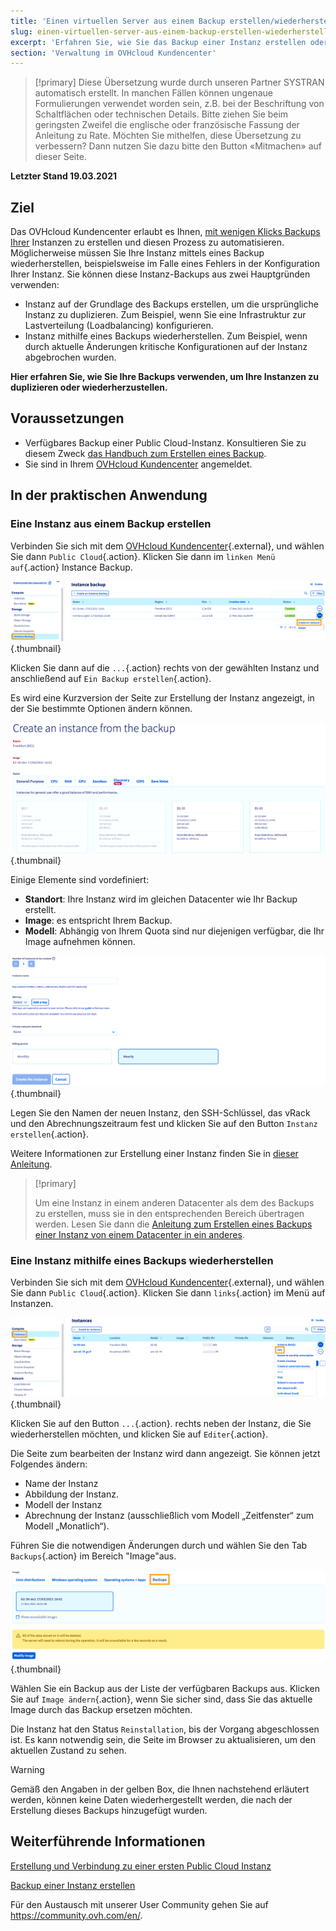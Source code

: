 ```yaml
---
title: 'Einen virtuellen Server aus einem Backup erstellen/wiederherstellen'
slug: einen-virtuellen-server-aus-einem-backup-erstellen-wiederherstellen
excerpt: 'Erfahren Sie, wie Sie das Backup einer Instanz erstellen oder wiederherstellen'
section: 'Verwaltung im OVHcloud Kundencenter'
---
```


> [!primary]
> Diese Übersetzung wurde durch unseren Partner SYSTRAN automatisch erstellt. In manchen Fällen können ungenaue Formulierungen verwendet worden sein, z.B. bei der Beschriftung von Schaltflächen oder technischen Details. Bitte ziehen Sie beim geringsten Zweifel die englische oder französische Fassung der Anleitung zu Rate. Möchten Sie mithelfen, diese Übersetzung zu verbessern? Dann nutzen Sie dazu bitte den Button «Mitmachen» auf dieser Seite.
>

**Letzter Stand 19.03.2021**

## Ziel

Das OVHcloud Kundencenter erlaubt es Ihnen, [mit wenigen Klicks Backups Ihrer](../ein_backup_einer_instanz_erstellen/) Instanzen zu erstellen und diesen Prozess zu automatisieren.
Möglicherweise müssen Sie Ihre Instanz mittels eines Backup wiederherstellen, beispielsweise im Falle eines Fehlers in der Konfiguration Ihrer Instanz. Sie können diese Instanz-Backups aus zwei Hauptgründen verwenden:

- Instanz auf der Grundlage des Backups erstellen, um die ursprüngliche Instanz zu duplizieren. Zum Beispiel, wenn Sie eine Infrastruktur zur Lastverteilung (Loadbalancing) konfigurieren.
- Instanz mithilfe eines Backups wiederherstellen. Zum Beispiel, wenn durch aktuelle Änderungen kritische Konfigurationen auf der Instanz abgebrochen wurden.

**Hier erfahren Sie, wie Sie Ihre Backups verwenden, um Ihre Instanzen zu duplizieren oder wiederherzustellen.**

## Voraussetzungen

- Verfügbares Backup einer Public Cloud-Instanz. Konsultieren Sie zu diesem Zweck [das Handbuch zum Erstellen eines Backup](../ein_backup_einer_instanz_erstellen/).
- Sie sind in Ihrem [OVHcloud Kundencenter]( https://www.ovh.com/auth/?action=gotomanager&from=https://www.ovh.de/&ovhSubsidiary=de) angemeldet.

## In der praktischen Anwendung

### Eine Instanz aus einem Backup erstellen

Verbinden Sie sich mit dem [OVHcloud Kundencenter]( https://www.ovh.com/auth/?action=gotomanager&from=https://www.ovh.de/&ovhSubsidiary=de){.external}, und wählen Sie dann `Public Cloud`{.action}. Klicken Sie dann im `linken Menü auf`{.action} Instance Backup.

![public-cloud-instance-backup](images/restorebackup01.png){.thumbnail}

Klicken Sie dann auf die `...`{.action} rechts von der gewählten Instanz und anschließend auf  `Ein Backup erstellen`{.action}.

Es wird eine Kurzversion der Seite zur Erstellung der Instanz angezeigt, in der Sie bestimmte Optionen ändern können.

![public-cloud-instance-backup](images/restorebackup02.png){.thumbnail}

Einige Elemente sind vordefiniert:

- **Standort**: Ihre Instanz wird im gleichen Datacenter wie Ihr Backup erstellt.
- **Image**: es entspricht Ihrem Backup.
- **Modell**: Abhängig von Ihrem Quota sind nur diejenigen verfügbar, die Ihr Image aufnehmen können.

![public-cloud-instance-backup](images/restorebackup03.png){.thumbnail}

Legen Sie den Namen der neuen Instanz, den SSH-Schlüssel, das vRack und den Abrechnungszeitraum fest und klicken Sie auf den Button `Instanz erstellen`{.action}.

Weitere Informationen zur Erstellung einer Instanz finden Sie in [dieser Anleitung](../erstellung_einer_instanz_im_ovh_kundencenter/).

> [!primary]
>
> Um eine Instanz in einem anderen Datacenter als dem des Backups zu erstellen, muss sie in den entsprechenden Bereich übertragen werden. Lesen Sie dann die [Anleitung zum Erstellen eines Backups einer Instanz von einem Datacenter in ein anderes](../instanz-backup-in-anderes-rechenzentrum-uebertragen/).
>

### Eine Instanz mithilfe eines Backups wiederherstellen

Verbinden Sie sich mit dem [OVHcloud Kundencenter]( https://www.ovh.com/auth/?action=gotomanager&from=https://www.ovh.de/&ovhSubsidiary=de){.external}, und wählen Sie dann `Public Cloud`{.action}. Klicken Sie dann `links`{.action} im Menü auf Instanzen.

![public-cloud-instance-backup](images/restorebackup04.png){.thumbnail}

Klicken Sie auf den Button `...`{.action}. rechts neben der Instanz, die Sie wiederherstellen möchten, und klicken Sie auf `Editer`{.action}.

Die Seite zum bearbeiten der Instanz wird dann angezeigt. Sie können jetzt Folgendes ändern:

- Name der Instanz
- Abbildung der Instanz.
- Modell der Instanz
- Abrechnung der Instanz (ausschließlich vom Modell „Zeitfenster“ zum Modell „Monatlich“).

Führen Sie die notwendigen Änderungen durch und wählen Sie den Tab `Backups`{.action} im Bereich "Image"aus.

![public-cloud-instance-backup](images/restorebackup05.png){.thumbnail}

Wählen Sie ein Backup aus der Liste der verfügbaren Backups aus. Klicken Sie auf `Image ändern`{.action}, wenn Sie sicher sind, dass Sie das aktuelle Image durch das Backup ersetzen möchten.

Die Instanz hat den Status `Reinstallation`, bis der Vorgang abgeschlossen ist. Es kann notwendig sein, die Seite im Browser zu aktualisieren, um den aktuellen Zustand zu sehen.

> [!warning]
>
> Gemäß den Angaben in der gelben Box, die Ihnen nachstehend erläutert werden, können keine Daten wiederhergestellt werden, die nach der Erstellung dieses Backups hinzugefügt wurden.
>

## Weiterführende Informationen

[Erstellung und Verbindung zu einer ersten Public Cloud Instanz](../die_ersten_schritte_mit_ihrer_public_cloud_instanz/)

[Backup einer Instanz erstellen](../ein_backup_einer_instanz_erstellen/)

Für den Austausch mit unserer User Community gehen Sie auf <https://community.ovh.com/en/>.
